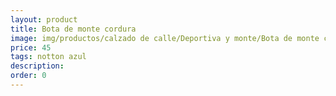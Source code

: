 ```yaml
---
layout: product
title: Bota de monte cordura
image: img/productos/calzado de calle/Deportiva y monte/Bota de monte cordura=45=notton azul.webp
price: 45
tags: notton azul
description: 
order: 0
---
```

